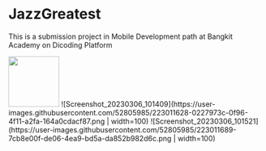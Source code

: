 # JazzGreatest
This is a submission project in Mobile Development path at Bangkit Academy on Dicoding Platform

<img src="https://user-images.githubusercontent.com/52805985/223011628-0227973c-0f96-4f11-a2fa-164a0cdacf87.png" width=100/>
![Screenshot_20230306_101409](https://user-images.githubusercontent.com/52805985/223011628-0227973c-0f96-4f11-a2fa-164a0cdacf87.png | width=100)
![Screenshot_20230306_101521](https://user-images.githubusercontent.com/52805985/223011689-7cb8e00f-de06-4ea9-bd5a-da852b982d6c.png | width=100)

